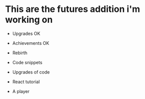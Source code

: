 # This are the futures addition i'm working on

* Upgrades OK

* Achievements OK

* Rebirth

* Code snippets

* Upgrades of code

* React tutorial

* A player
